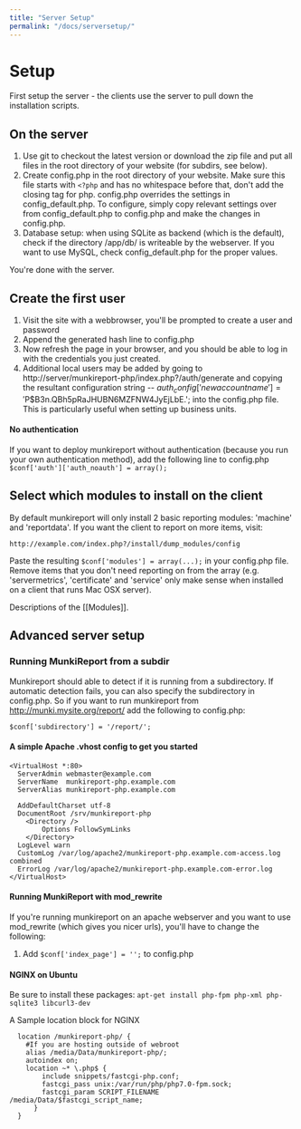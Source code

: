 ```yaml
---
title: "Server Setup"
permalink: "/docs/serversetup/"
---
```


Setup
=====

First setup the server - the clients use the server to pull down the installation scripts.


On the server
---

 1. Use git to checkout the latest version or download the zip file and put all files in the root directory of your website (for subdirs, see below).
 2. Create config.php in the root directory of your website. Make sure this file starts with `<?php` and has no whitespace before that, don't add the closing tag for php. config.php overrides the settings in config_default.php. To configure, simply copy relevant settings over from config_default.php to config.php and make the changes in config.php.
 3. Database setup: when using SQLite as backend (which is the default), check if the directory /app/db/ is writeable by the webserver. If you want to use MySQL, check config_default.php for the proper values.

 You're done with the server.

Create the first user
---

 1. Visit the site with a webbrowser, you'll be prompted to create a user and password
 2. Append the generated hash line to config.php
 3. Now refresh the page in your browser, and you should be able to log in with the credentials you just created.
 4. Additional local users may be added by going to http://server/munkireport-php/index.php?/auth/generate and copying the resultant configuration string -- $auth_config['newaccountname'] = '$P$B3n.QBh5pRaJHUBN6MZFNW4JyEjLbE.'; into the config.php file.  This is particularly useful when setting up business units.


#### No authentication

If you want to deploy munkireport without authentication (because you run your own authentication method), add the following line to config.php
`$conf['auth']['auth_noauth'] = array();`

Select which modules to install on the client
---

By default munkireport will only install 2 basic reporting modules: 'machine' and 'reportdata'. If you want the client to report on more items, visit:

 `http://example.com/index.php?/install/dump_modules/config`

Paste the resulting `$conf['modules'] = array(...);` in your config.php file. Remove items that you don't need reporting on from the array (e.g. 'servermetrics', 'certificate' and 'service' only make sense when installed on a client that runs Mac OSX server).

Descriptions of the [[Modules]].

Advanced server setup
---

### Running MunkiReport from a subdir

Munkireport should able to detect if it is running from a subdirectory. If automatic detection fails, you can also specify the subdirectory in config.php.
So if you want to run munkireport from http://munki.mysite.org/report/
add the following to config.php:

    $conf['subdirectory'] = '/report/';


#### A simple Apache .vhost config to get you started

    <VirtualHost *:80>
      ServerAdmin webmaster@example.com
      ServerName  munkireport-php.example.com
      ServerAlias munkireport-php.example.com

      AddDefaultCharset utf-8
      DocumentRoot /srv/munkireport-php
        <Directory />
            Options FollowSymLinks
        </Directory>
      LogLevel warn
      CustomLog /var/log/apache2/munkireport-php.example.com-access.log combined
      ErrorLog /var/log/apache2/munkireport-php.example.com-error.log
    </VirtualHost>


#### Running MunkiReport with mod_rewrite

If you're running munkireport on an apache webserver and you want to use mod_rewrite (which gives you nicer urls), you'll have
to change the following:

 1. Add `$conf['index_page'] = '';` to config.php

#### NGINX on Ubuntu

Be sure to install these packages: `apt-get install php-fpm php-xml php-sqlite3 libcurl3-dev`

A Sample location block for NGINX
```
  location /munkireport-php/ {
    #If you are hosting outside of webroot
    alias /media/Data/munkireport-php/;
    autoindex on;
    location ~* \.php$ {
        include snippets/fastcgi-php.conf;
        fastcgi_pass unix:/var/run/php/php7.0-fpm.sock;
        fastcgi_param SCRIPT_FILENAME  /media/Data/$fastcgi_script_name;
      }
  }
```

